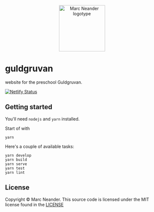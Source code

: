 <br />
<p align="center">
    <a href="https://marcneander.io">
        <img src="https://raw.githubusercontent.com/marcneander/marcneander.io/master/src/images/m-dark.png" alt="Marc Neander logotype" width="151"></a>
</p>

# guldgruvan
website for the preschool Guldgruvan.

[![Netlify Status](https://api.netlify.com/api/v1/badges/64049eba-2814-4627-9857-1c425a8e0ac8/deploy-status)](https://app.netlify.com/sites/guldgruvan/deploys)

## Getting started

You'll need `nodejs` and `yarn` installed.

Start of with
```
yarn
```

Here's a couple of available tasks:
```
yarn develop
yarn build
yarn serve
yarn test
yarn lint
```

## License

Copyright © Marc Neander. This source code is licensed under the MIT
license found in the [LICENSE](https://github.com/marcneander/guldgruvan/blob/master/LICENSE)
